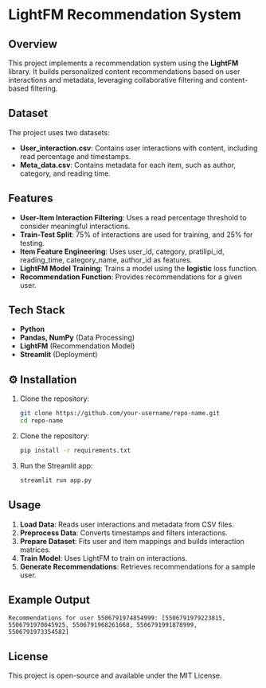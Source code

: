 # LightFM Recommendation System

## Overview
This project implements a recommendation system using the **LightFM** library. It builds personalized content recommendations based on user interactions and metadata, leveraging collaborative filtering and content-based filtering.

## Dataset
The project uses two datasets:
- **User_interaction.csv**: Contains user interactions with content, including read percentage and timestamps.
- **Meta_data.csv**: Contains metadata for each item, such as author, category, and reading time.

## Features
- **User-Item Interaction Filtering**: Uses a read percentage threshold to consider meaningful interactions.
- **Train-Test Split**: 75% of interactions are used for training, and 25% for testing.
- **Item Feature Engineering**: Uses user_id, category, pratilipi_id, reading_time, category_name, author_id as features.
- **LightFM Model Training**: Trains a model using the **logistic** loss function.
- **Recommendation Function**: Provides recommendations for a given user.

## Tech Stack
- **Python**
- **Pandas, NumPy** (Data Processing)
- **LightFM** (Recommendation Model)
- **Streamlit** (Deployment)

## ⚙️ Installation
1. Clone the repository:
   ```sh
   git clone https://github.com/your-username/repo-name.git
   cd repo-name
    ```
2. Clone the repository:
    ```sh
   pip install -r requirements.txt

    ```
3. Run the Streamlit app:
    ```sh
   streamlit run app.py

    ```

## Usage
1. **Load Data**: Reads user interactions and metadata from CSV files.
2. **Preprocess Data**: Converts timestamps and filters interactions.
3. **Prepare Dataset**: Fits user and item mappings and builds interaction matrices.
4. **Train Model**: Uses LightFM to train on interactions.
6. **Generate Recommendations**: Retrieves recommendations for a sample user.

## Example Output
```
Recommendations for user 5506791974854999: [5506791979223815, 5506791970045925, 5506791968261668, 5506791991878999, 5506791973354582]
```

## License
This project is open-source and available under the MIT License.
